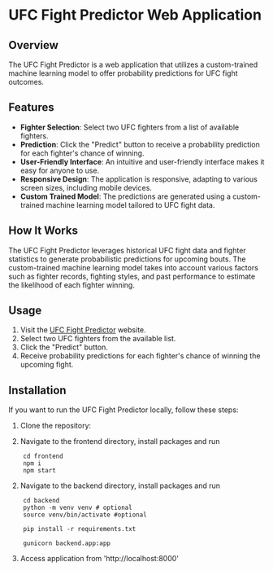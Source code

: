 # UFC Fight Predictor Web Application

## Overview

The UFC Fight Predictor is a web application that utilizes a custom-trained machine learning model to offer probability predictions for UFC fight outcomes. 

## Features

- **Fighter Selection**: Select two UFC fighters from a list of available fighters.
- **Prediction**: Click the "Predict" button to receive a probability prediction for each fighter's chance of winning.
- **User-Friendly Interface**: An intuitive and user-friendly interface makes it easy for anyone to use.
- **Responsive Design**: The application is responsive, adapting to various screen sizes, including mobile devices.
- **Custom Trained Model**: The predictions are generated using a custom-trained machine learning model tailored to UFC fight data.

## How It Works

The UFC Fight Predictor leverages historical UFC fight data and fighter statistics to generate probabilistic predictions for upcoming bouts. The custom-trained machine learning model takes into account various factors such as fighter records, fighting styles, and past performance to estimate the likelihood of each fighter winning.

## Usage

1. Visit the [UFC Fight Predictor](https://ufc-fight-pred-00326a93d210.herokuapp.com/) website.
2. Select two UFC fighters from the available list.
3. Click the "Predict" button.
4. Receive probability predictions for each fighter's chance of winning the upcoming fight.

## Installation

If you want to run the UFC Fight Predictor locally, follow these steps:

1. Clone the repository:

3. Navigate to the frontend directory, install packages and run
```
    cd frontend
    npm i
    npm start
```

2. Navigate to the backend directory, install packages and run
```
    cd backend
    python -m venv venv # optional
    source venv/bin/activate #optional

    pip install -r requirements.txt

    gunicorn backend.app:app
```
3. Access application from 'http://localhost:8000'
